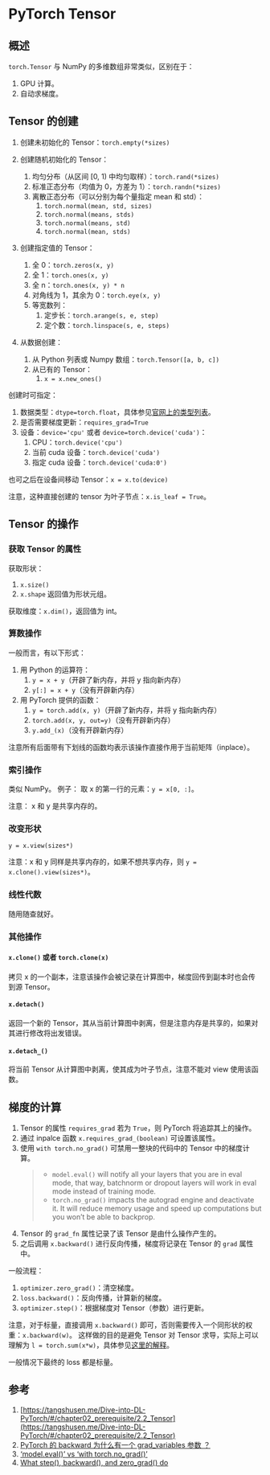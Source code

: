# PyTorch Tensor
## 概述
`torch.Tensor` 与 NumPy 的多维数组非常类似，区别在于：
1. GPU 计算。
2. 自动求梯度。

## Tensor 的创建
1. 创建未初始化的 Tensor：`torch.empty(*sizes)`
2. 创建随机初始化的 Tensor：
   1. 均匀分布（从区间 [0, 1) 中均匀取样）：`torch.rand(*sizes)`
   2. 标准正态分布（均值为 0，方差为 1）：`torch.randn(*sizes)`
   3. 离散正态分布（可以分别为每个量指定 mean 和 std）：
      1. `torch.normal(mean, std, sizes)`
      2. `torch.normal(means, stds)`
      3. `torch.normal(means, std)`
      4. `torch.normal(mean, stds)`

3. 创建指定值的 Tensor：
   1. 全 0：`torch.zeros(x, y)`
   2. 全 1：`torch.ones(x, y)`
   3. 全 n：`torch.ones(x, y) * n`
   4. 对角线为 1，其余为 0：`torch.eye(x, y)`
   5. 等宽数列：
      1. 定步长：`torch.arange(s, e, step)`
      2. 定个数：`torch.linspace(s, e, steps)`
4. 从数据创建：
   1. 从 Python 列表或 Numpy 数组：`torch.Tensor([a, b, c])`
   2. 从已有的 Tensor：
      1. `x = x.new_ones()`

创建时可指定：
1. 数据类型：`dtype=torch.float`，具体参见[官网上的类型列表](https://pytorch.org/docs/stable/Tensors.html)。
2. 是否需要梯度更新：`requires_grad=True`
3. 设备：`device='cpu'` 或者 `device=torch.device('cuda')`：
   1. CPU：`torch.device('cpu')`
   2. 当前 cuda 设备：`torch.device('cuda')`
   3. 指定 cuda 设备：`torch.device('cuda:0')`

也可之后在设备间移动 Tensor：`x = x.to(device)`   

注意，这种直接创建的 tensor 为叶子节点：`x.is_leaf = True`。

## Tensor 的操作
### 获取 Tensor 的属性
获取形状：
1. `x.size()`
2. `x.shape`
返回值为形状元组。

获取维度：`x.dim()`，返回值为 int。

### 算数操作
一般而言，有以下形式：
1. 用 Python 的运算符：
   1. `y = x + y`（开辟了新内存，并将 y 指向新内存）
   2. `y[:] = x + y`（没有开辟新内存）
2. 用 PyTorch 提供的函数：
   1. `y = torch.add(x, y)`（开辟了新内存，并将 y 指向新内存）
   2. `torch.add(x, y, out=y)`（没有开辟新内存）
   3. `y.add_(x)`（没有开辟新内存）

注意所有后面带有下划线的函数均表示该操作直接作用于当前矩阵（inplace）。

### 索引操作
类似 NumPy。
例子：
取 x 的第一行的元素：`y = x[0, :]`。

注意： x 和 y 是共享内存的。

### 改变形状
`y = x.view(sizes*)`

注意：x 和 y 同样是共享内存的，如果不想共享内存，则 `y = x.clone().view(sizes*)`。

### 线性代数
随用随查就好。

### 其他操作
#### `x.clone()` 或者 `torch.clone(x)`
拷贝 x 的一个副本，注意该操作会被记录在计算图中，梯度回传到副本时也会传到源 Tensor。

#### `x.detach()`
返回一个新的 Tensor，其从当前计算图中剥离，但是注意内存是共享的，如果对其进行修改将出发错误。

#### `x.detach_()`
将当前 Tensor 从计算图中剥离，使其成为叶子节点，注意不能对 view 使用该函数。






## 梯度的计算
1. Tensor 的属性 `requires_grad` 若为 `True`，则 PyTorch 将追踪其上的操作。
2. 通过 inpalce 函数 `x.requires_grad_(boolean)` 可设置该属性。
3. 使用 `with torch.no_grad()` 可禁用一整块的代码中的 Tensor 中的梯度计算。
   > + `model.eval()` will notify all your layers that you are in eval mode, that way, batchnorm or dropout layers will work in eval mode instead of training mode. 
   > + `torch.no_grad()` impacts the autograd engine and deactivate it. It will reduce memory usage and speed up computations but you won’t be able to backprop.
4. Tensor 的 `grad_fn` 属性记录了该 Tensor 是由什么操作产生的。
5. 之后调用 `x.backward()` 进行反向传播，梯度将记录在 Tensor 的 `grad` 属性中。

一般流程：
1. `optimizer.zero_grad()`：清空梯度。
2. `loss.backward()`：反向传播，计算新的梯度。
3. `optimizer.step()`：根据梯度对 Tensor（参数）进行更新。

注意，对于标量，直接调用 `x.backward()` 即可，否则需要传入一个同形状的权重：`x.backward(w)`。
这样做的目的是避免 Tensor 对 Tensor 求导，实际上可以理解为 `l = torch.sum(x*w)`，具体参见[这里的解释](https://zhuanlan.zhihu.com/p/29923090)。

一般情况下最终的 loss 都是标量。

## 参考
1. [https://tangshusen.me/Dive-into-DL-PyTorch/#/chapter02_prerequisite/2.2_Tensor](https://tangshusen.me/Dive-into-DL-PyTorch/#/chapter02_prerequisite/2.2_Tensor)
2. [PyTorch 的 backward 为什么有一个 grad_variables 参数 ？](https://zhuanlan.zhihu.com/p/29923090)
3. [‘model.eval()’ vs ‘with torch.no_grad()’](https://discuss.pytorch.org/t/model-eval-vs-with-torch-no-grad/19615/2?u=justsong)
4. [What step(), backward(), and zero_grad() do](https://discuss.pytorch.org/t/what-step-backward-and-zero-grad-do/33301)